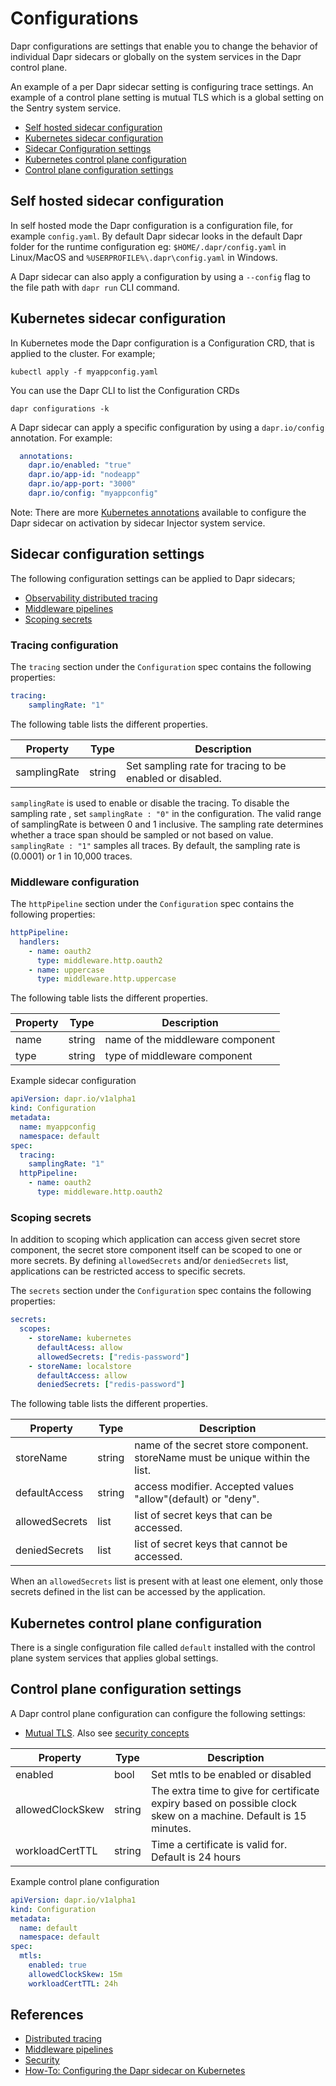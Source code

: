 # Configurations
Dapr configurations are settings that enable you to change the behavior of individual Dapr sidecars or globally on the system services in the Dapr control plane.

An example of a per Dapr sidecar setting is configuring trace settings. An example of a control plane setting is mutual TLS which is a global setting on the Sentry system service.   

- [Self hosted sidecar configuration](#self-hosted-sidecar-configuration)
- [Kubernetes sidecar configuration](#kubernetes-sidecar-configuration)
- [Sidecar Configuration settings](#sidecar-configuration-settings)
- [Kubernetes control plane configuration](#kubernetes-control-plane-configuration)
- [Control plane configuration settings](#control-plane-configuration-settings)

## Self hosted sidecar configuration
In self hosted mode the Dapr configuration is a configuration file, for example `config.yaml`. By default Dapr sidecar looks in the default Dapr folder for the runtime configuration eg: `$HOME/.dapr/config.yaml` in Linux/MacOS and `%USERPROFILE%\.dapr\config.yaml` in Windows.

A Dapr sidecar can also apply a configuration by using a ```--config``` flag to the file path with ```dapr run``` CLI command.

## Kubernetes sidecar configuration 
In Kubernetes mode the Dapr configuration is a Configuration CRD, that is applied to the cluster. For example;

```cli
kubectl apply -f myappconfig.yaml
```

You can use the Dapr CLI to list the Configuration CRDs

```cli
dapr configurations -k
```

A Dapr sidecar can apply a specific configuration by using a ```dapr.io/config``` annotation. For example:

```yml
  annotations:
    dapr.io/enabled: "true"
    dapr.io/app-id: "nodeapp"
    dapr.io/app-port: "3000"
    dapr.io/config: "myappconfig"
```
Note: There are more [Kubernetes annotations](../../howto/configure-k8s/README.md) available to configure the Dapr sidecar on activation by sidecar Injector system service.

## Sidecar configuration settings

The following configuration settings can be applied to Dapr sidecars;

* [Observability distributed tracing](../observability/traces.md)
* [Middleware pipelines](../middleware/README.md)
* [Scoping secrets](../../howto/secrets-scopes/README.md)

### Tracing configuration

The `tracing` section under the `Configuration` spec contains the following properties:

```yml
tracing:
    samplingRate: "1"
```

The following table lists the different properties.

Property | Type | Description
---- | ------- | -----------
samplingRate  | string | Set sampling rate for tracing to be enabled or disabled. 


`samplingRate` is used to enable or disable the tracing. To disable the sampling rate ,
set `samplingRate : "0"` in the configuration. The valid range of samplingRate is between 0 and 1 inclusive. The sampling rate determines whether a trace span should be sampled or not based on value. `samplingRate : "1"` samples all traces. By default, the sampling rate is (0.0001) or 1 in 10,000 traces.

### Middleware configuration

The `httpPipeline` section under the `Configuration` spec contains the following properties:

```yml
httpPipeline:
  handlers:
    - name: oauth2
      type: middleware.http.oauth2
    - name: uppercase
      type: middleware.http.uppercase
```

The following table lists the different properties.

Property | Type | Description
---- | ------- | -----------
name  | string | name of the middleware component
type  | string | type of middleware component



Example sidecar configuration

```yml
apiVersion: dapr.io/v1alpha1
kind: Configuration
metadata:
  name: myappconfig
  namespace: default
spec:
  tracing:
    samplingRate: "1"
  httpPipeline:
    - name: oauth2
      type: middleware.http.oauth2
```

### Scoping secrets

In addition to scoping which application can access given secret store component, the secret store component itself can be scoped to one or more secrets. By defining `allowedSecrets` and/or `deniedSecrets` list, applications can be restricted access to specific secrets.

The `secrets` section under the `Configuration` spec contains the following properties:

```yml
secrets:
  scopes:
    - storeName: kubernetes
      defaultAcess: allow
      allowedSecrets: ["redis-password"]
    - storeName: localstore
      defaultAccess: allow
      deniedSecrets: ["redis-password"]
```

The following table lists the different properties.

Property | Type | Description
---- | ------- | -----------
storeName  | string | name of the secret store component. storeName must be unique within the list.
defaultAccess  | string | access modifier. Accepted values "allow"(default) or "deny".
allowedSecrets | list   | list of secret keys that can be accessed. 
deniedSecrets  | list   | list of secret keys that cannot be accessed.

When an `allowedSecrets` list is present with at least one element, only those secrets defined in the list can be accessed by the application.


## Kubernetes control plane configuration
There is a single configuration file called `default` installed with the control plane system services that applies global settings.  

## Control plane configuration settings

A Dapr control plane configuration can configure the following settings:

* [Mutual TLS](../../howto/configure-mtls/README.md). Also see [security concepts](../security/README.md) 


Property | Type | Description
---- | ------- | -----------
enabled  | bool | Set mtls to be enabled or disabled
allowedClockSkew  | string | The extra time to give for certificate expiry based on possible clock skew on a machine. Default is 15 minutes.
workloadCertTTL  | string | Time a certificate is valid for. Default is 24 hours

Example control plane configuration

```yaml
apiVersion: dapr.io/v1alpha1
kind: Configuration
metadata:
  name: default
  namespace: default
spec:
  mtls:
    enabled: true
    allowedClockSkew: 15m
    workloadCertTTL: 24h
```

## References
* [Distributed tracing](../observability/traces.md)
* [Middleware pipelines](../middleware/README.md)
* [Security](../security/README.md) 
* [How-To: Configuring the Dapr sidecar on Kubernetes](../../howto/configure-k8s/README.md)
